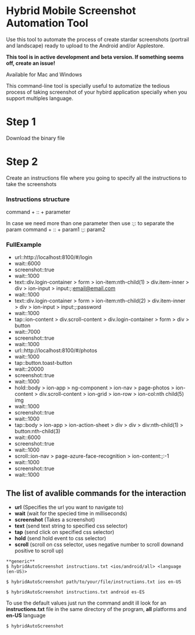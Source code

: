 # Hybrid Mobile Screenshot Automation Tool

Use this tool to automate the process of create stardar screenshots (portrail and landscape) ready to upload to the Android and/or Applestore.

**This tool is in active development and beta version. If something seems off, create an issue!**

Available for Mac and Windows

This command-line tool is specially useful to automatize the tedious process of taking screenshot of your hybird application specially when you support multiples language.

# Step 1
Download the binary file

# Step 2
Create an instructions file where you going to specify all the instructions to take the screenshots

### Instructions structure
command + :: + parameter

In case we need more than one parameter then use :;: to separate the param 
command + :: + param1 :;: param2

### FullExample

- url::http://localhost:8100/#/login
- wait::6000
- screenshot::true
- wait::1000
- text::div.login-container > form > ion-item:nth-child(1) > div.item-inner > div > ion-input > input:;:email@email.com
- wait::1000
- text::div.login-container > form > ion-item:nth-child(2) > div.item-inner > div > ion-input > input:;:password
- wait::1000
- tap::ion-content > div.scroll-content > div.login-container > form > div > button
- wait::7000
- screenshot::true
- wait::1000
- url::http://localhost:8100/#/photos
- wait::1000
- tap::button.toast-button
- wait::20000
- screenshot::true
- wait::1000
- hold::body > ion-app > ng-component > ion-nav > page-photos > ion-content > div.scroll-content > ion-grid > ion-row > ion-col:nth child(5) img
- wait::1000
- screenshot::true
- wait::1000
- tap::body > ion-app > ion-action-sheet > div > div > div:nth-child(1) > button:nth-child(3)
- wait::6000
- screenshot::true
- wait::1000
- scroll::ion-nav > page-azure-face-recognition > ion-content:;:-1
- wait::1000
- screenshot::true
- wait::1000


## The list of avalible commands for the interaction 
+ **url** (Specifies the url you want to navigate to)
+ **wait** (wait for the specied time in milliseconds)
+ **screenshot** (Takes a screenshot)
+ **text** (send text string to specified css selector)
+ **tap** (send click on specified css selector)
+ **hold** (send hold event to css selector)
+ **scroll** (scroll on css selector, uses negative number to scroll downand positive to scroll up)


```
**generic**
$ hybridAutoScreenshot instructions.txt <ios/android/all> <language (en-US)>
```

```
$ hybridAutoScreenshot path/to/your/file/instructions.txt ios en-US
```

```
$ hybridAutoScreenshot instructions.txt android es-ES
```

To use the default values just run the command andit ill look for an **instructions.txt** file in the same directory of the program, **all** platforms and **en-US** language 

```
$ hybridAutoScreenshot
```


